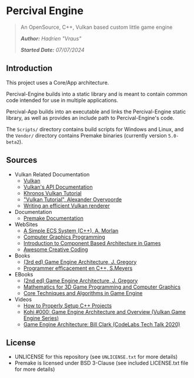 # Percival Engine

> An OpenSource, C++, Vulkan based custom little game engine
>
> ***Author:** Hadrien "Vraus"*
>
> ***Started Date:** 07/07/2024*

## Introduction

This project uses a Core/App architecture.

Percival-Engine builds into a static library and is meant to contain common code intended for use in multiple applications. 

Percival-App builds into an executable and links the Percival-Engine static library, as well as provides an include path to Percival-Engine's code.

The `Scripts/` directory contains build scripts for Windows and Linux, and the `Vendor/` directory contains Premake binaries (currently version `5.0-beta2`).

## Sources

+ Vulkan Related Documentation
    + [Vulkan](https://www.vulkan.org)
    + [Vulkan's API Documentation](https://docs.vulkan.org/spec/latest/index.html)
    + [Khronos Vulkan Tutorial](https://docs.vulkan.org/tutorial/latest/00_Introduction.html)
    + ["Vulkan Tutorial", Alexander Overvoorde](https://vulkan-tutorial.com)
    + [Writing an efficient Vulkan renderer](https://zeux.io/2020/02/27/writing-an-efficient-vulkan-renderer/)
+ Documentation
    + [Premake Documentation](https://premake.github.io/docs/)
+ WebSites
    + [A Simple ECS System (C++), A. Morlan](https://austinmorlan.com/posts/entity_component_system/)
    + [Computer Graphics Programming](https://scratchapixel.com/index.html)
    + [Introduction to Component Based Architecture in Games](https://www.kodeco.com/2806-introduction-to-component-based-architecture-in-games)
    + [Awesome Creative Coding](https://project-awesome.org/terkelg/awesome-creative-coding)
+ Books
    + [(3rd ed) Game Engine Architecture, J. Gregory](Resources/game-engine-architecture-3rded.pdf)
    + [Programmer efficacement en C++, S.Meyers](https://www.dunod.com/sciences-techniques/programmer-efficacement-en-c-42-conseils-pour-mieux-maitriser-c-11-et-c-14)
+ EBooks
    + [(2nd ed) Game Engine Architecture, J. Gregory](https://archive.org/details/gameenginearchit0000greg_d9n5)
    + [Mathematics for 3D Game Programming and Computer Graphics](https://canvas.projekti.info/ebooks/Mathematics%20for%203D%20Game%20Programming%20and%20Computer%20Graphics,%20Third%20Edition.pdf)
    + [Core Techniques and Algorithms in Game Engine](https://theswissbay.ch/pdf/Gentoomen%20Library/Algorithms/Core%20Techniques%20and%20Algorithms%20in%20Game%20Programming.pdf)
+ Videos
    + [How to Properly Setup C++ Projects](https://www.youtube.com/watch?v=5glH8dGoeCA)
    + [Kohi #000: Game Engine Architecture and Overview (Vulkan Game Engine Series)](https://www.youtube.com/watch?v=teg23SJlyl8)
    + [Game Engine Architecture: Bill Clark (CodeLabs Tech Talk 2020)](https://www.youtube.com/watch?v=mUeNqLcx4eI)

## License
- UNLICENSE for this repository (see `UNLICENSE.txt` for more details)
- Premake is licensed under BSD 3-Clause (see included LICENSE.txt file for more details)
